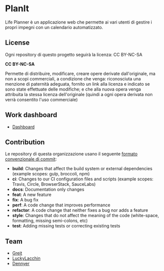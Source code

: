 # PlanIt

Life Planner è un applicazione web che permette ai vari utenti di gestire i propri impegni con un calendario automatizzato.

## License

Ogni repository di questo progetto seguirà la licenza: CC BY-NC-SA

**CC BY-NC-SA**

Permette di distribuire, modificare, creare opere derivate dall'originale, ma non a scopi commerciali, a condizione che venga: riconosciuta una menzione di paternità adeguata, fornito un link alla licenza e indicato se sono state effettuate delle modifiche; e che alla nuova opera venga attribuita la stessa licenza dell'originale (quindi a ogni opera derivata non verrà consentito l'uso commerciale)

## Work dashboard

- [Dashboard](https://ivy-sailfish-85e.notion.site/00afd2533fec4cae9120d119bfb7c9a1?v=332b02dda53744719f961bed09df9116)

## Contribution

Le repository di questa organizzazione usano il seguente [formato convenzionale di commit](https://www.conventionalcommits.org/en/v1.0.0/):

- **build**: Changes that affect the build system or external dependencies (example scopes: gulp, broccoli, npm)
- **ci**: Changes to our CI configuration files and scripts (example scopes: Travis, Circle, BrowserStack, SauceLabs)
- **docs**: Documentation only changes
- **feat**: A new feature
- **fix**: A bug fix
- **perf**: A code change that improves performance
- **refactor**: A code change that neither fixes a bug nor adds a feature
- **style**: Changes that do not affect the meaning of the code (white-space, formatting, missing semi-colons, etc)
- **test**: Adding missing tests or correcting existing tests

## Team

- [Greit](https://github.com/Gr3it)
- [LuckyLacchin](https://github.com/luckyLacchin)
- [Dennyer](https://github.com/Dennyer)

